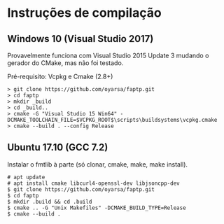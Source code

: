 # Instruções de compilação

## Windows 10 (Visual Studio 2017)
Provavelmente funciona com Visual Studio 2015 Update 3 mudando o gerador do CMake,
mas não foi testado.

Pré-requisito: Vcpkg e Cmake (2.8+)

    > git clone https://github.com/oyarsa/faptp.git
    > cd faptp
    > mkdir _build
    > cd _build..
    > cmake -G "Visual Studio 15 Win64" -DCMAKE_TOOLCHAIN_FILE=$VCPKG_ROOT$\scripts\buildsystems\vcpkg.cmake
    > cmake --build . --config Release

## Ubuntu 17.10 (GCC 7.2)
Instalar o fmtlib à parte (só clonar, cmake, make, make install).

    # apt update
    # apt install cmake libcurl4-openssl-dev libjsoncpp-dev
    $ git clone https://github.com/oyarsa/faptp.git
    $ cd faptp
    $ mkdir .build && cd .build
    $ cmake .. -G "Unix Makefiles" -DCMAKE_BUILD_TYPE=Release
    $ cmake --build .
